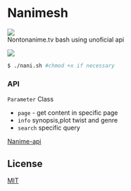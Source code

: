 # Nanimesh
![](https://img.shields.io/badge/codename-nontonanime-red)  
Nontonanime.tv bash using unoficial api

![](https://1.bp.blogspot.com/-FJGzYnHeZso/XVd-wUIhgFI/AAAAAAAAJos/3yRG58XtZmYSURL1UP5UIiIqJxUm__tlwCLcBGAs/s1600/Screenshot_90.png)  

```sh
$ ./nani.sh #chmod +x if necessary
```  

### API  
`Parameter` Class  

- `page` - get content in specific page   
- `info` synopsis,plot twist and genre   
- `search`  specific query  

[Nanime-api](https://kato.kireisubs.org/api/ "Nanime-api")  

## License
[MIT](https://choosealicense.com/licenses/mit/)  
